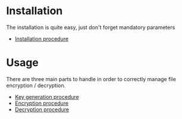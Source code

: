 # Installation

The installation is quite easy, just don't forget mandatory parameters
  * [Installation procedure](installation.md)
 
# Usage

There are three main parts to handle in order to correctly manage file encryption / decryption.
  * [Key generation procedure](key_generation_proc.md)
  * [Encryption procedure](encryption_proc.md)
  * [Decryption procedure](decryption_proc.md)
  
